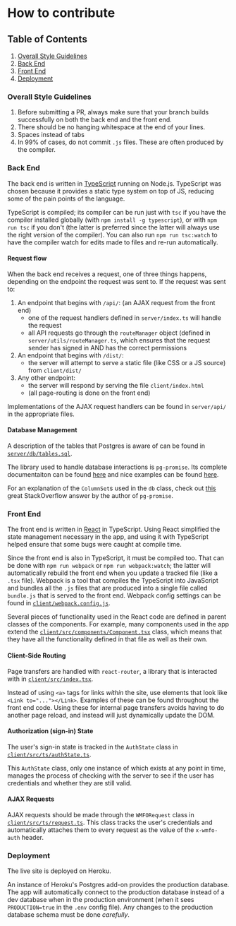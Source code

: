 # How to contribute

## Table of Contents
1. [Overall Style Guidelines](#guidelines)
1. [Back End](#backend)
1. [Front End](#frontend)
1. [Deployment](#deployment)

<a name="guidelines"></a>
### Overall Style Guidelines

1. Before submitting a PR, always make sure that your branch builds successfully on both the back end and the front end.
1. There should be no hanging whitespace at the end of your lines.
1. Spaces instead of tabs
1. In 99% of cases, do not commit `.js` files. These are often produced by the compiler.

<a name="backend"></a>
### Back End

The back end is written in [TypeScript](https://www.typescriptlang.org/) running on Node.js.  TypeScript was chosen because it provides a static type system on top of JS, reducing some of the pain points of the language.

TypeScript is compiled; its compiler can be run just with `tsc` if you have the compiler installed globally (with `npm install -g typescript`), or with `npm run tsc` if you don't (the latter is preferred since the latter will always use the right version of the compiler).  You can also run `npm run tsc:watch` to have the compiler watch for edits made to files and re-run automatically.

#### Request flow
When the back end receives a request, one of three things happens, depending on the endpoint the request was sent to.  If the request was sent to:
1. An endpoint that begins with `/api/`: (an AJAX request from the front end)
    * one of the request handlers defined in `server/index.ts` will handle the request
    * all API requests go through the `routeManager` object (defined in `server/utils/routeManager.ts`, which ensures that the request sender has signed in AND has the correct permissions
1. An endpoint that begins with `/dist/`:
    * the server will attempt to serve a static file (like CSS or a JS source) from `client/dist/`
1. Any other endpoint:
    * the server will respond by serving the file `client/index.html`
    * (all page-routing is done on the front end)

Implementations of the AJAX request handlers can be found in `server/api/` in the appropriate files.

#### Database Management
A description of the tables that Postgres is aware of can be found in [`server/db/tables.sql`](https://github.com/GrahamGoudeau/WMFO/blob/master/server/db/tables.sql).

The library used to handle database interactions is `pg-promise`.  Its complete documentaiton can be found [here](http://vitaly-t.github.io/pg-promise/index.html) and nice examples can be found [here](https://github.com/vitaly-t/pg-promise#about).

For an explanation of the `ColumnSet`s used in the `db` class, check out [this](https://stackoverflow.com/questions/37300997/multi-row-insert-with-pg-promise) great StackOverflow answer by the author of `pg-promise`.

<a name="frontend"></a>
### Front End

The front end is written in [React](https://facebook.github.io/react/) in TypeScript.  Using React simplified the state management necessary in the app, and using it with TypeScript helped ensure that some bugs were caught at compile time.

Since the front end is also in TypeScript, it must be compiled too.  That can be done with `npm run webpack` or `npm run webpack:watch`; the latter will automatically rebuild the front end when you update a tracked file (like a `.tsx` file).  Webpack is a tool that compiles the TypeScript into JavaScript and bundles all the `.js` files that are produced into a single file called `bundle.js` that is served to the front end.  Webpack config settings can be found in [`client/webpack.config.js`](https://github.com/GrahamGoudeau/WMFO/blob/master/client/webpack.config.js).

Several pieces of functionality used in the React code are defined in parent classes of the components.  For example, many components used in the app extend the [`client/src/components/Component.tsx`](https://github.com/GrahamGoudeau/WMFO/blob/master/client/src/components/Component.tsx) class, which means that they have all the functionality defined in that file as well as their own.

#### Client-Side Routing
Page transfers are handled with `react-router`, a library that is interacted with in [`client/src/index.tsx`](https://github.com/GrahamGoudeau/WMFO/blob/master/client/src/index.tsx).

Instead of using `<a>` tags for links *within* the site, use elements that look like `<Link to="..."></Link>`. Examples of these can be found throughout the front end code.  Using these for internal page transfers avoids having to do another page reload, and instead will just dynamically update the DOM.

#### Authorization (sign-in) State
The user's sign-in state is tracked in the `AuthState` class in [`client/src/ts/authState.ts`](https://github.com/GrahamGoudeau/WMFO/blob/master/client/src/ts/authState.ts).

This `AuthState` class, only one instance of which exists at any point in time, manages the process of checking with the server to see if the user has credentials and whether they are still valid.

#### AJAX Requests
AJAX requests should be made through the `WMFORequest` class in [`client/src/ts/request.ts`](https://github.com/GrahamGoudeau/WMFO/blob/master/client/src/ts/request.ts).  This class tracks the user's credentials and automatically attaches them to every request as the value of the `x-wmfo-auth` header.

<a name="deployment"></a>
### Deployment
The live site is deployed on Heroku.  

An instance of Heroku's Postgres add-on provides the production database.  The app will automatically connect to the production database instead of a dev database when in the production environment (when it sees `PRODUCTION=true` in the `.env` config file).  Any changes to the production database schema must be done *carefully*.
